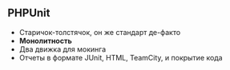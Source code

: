 ##  PHPUnit

* Старичок-толстячок, он же стандарт де-факто
* **Монолитность**
* Два движка для мокинга
* Отчеты в формате JUnit, HTML, TeamCity, и покрытие кода